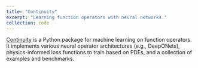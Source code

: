 ```yaml
---
title: "Continuity"
excerpt: "Learning function operators with neural networks."
collection: code
---
```


[Continuity](https://github.com/aai-institute/Continuity)
is a Python package for machine learning on function operators.
It implements various neural operator architectures (e.g., DeepONets),
physics-informed loss functions to train based on PDEs, and a collection of
examples and benchmarks.